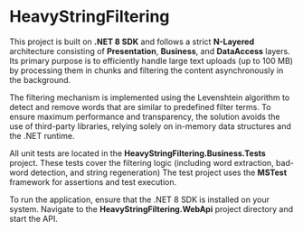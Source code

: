 # HeavyStringFiltering

This project is built on **.NET 8 SDK** and follows a strict **N-Layered** architecture consisting of **Presentation**, **Business**, and **DataAccess** layers.
Its primary purpose is to efficiently handle large text uploads (up to 100 MB) by processing them in chunks and filtering the content asynchronously in the background.

The filtering mechanism is implemented using the Levenshtein algorithm to detect and remove words that are similar to predefined filter terms.
To ensure maximum performance and transparency, the solution avoids the use of third-party libraries, relying solely on in-memory data structures and the .NET runtime.

All unit tests are located in the **HeavyStringFiltering.Business.Tests** project.
These tests cover the filtering logic (including word extraction, bad-word detection, and string regeneration)
The test project uses the **MSTest** framework for assertions and test execution.

To run the application, ensure that the .NET 8 SDK is installed on your system.
Navigate to the **HeavyStringFiltering.WebApi** project directory and start the API.